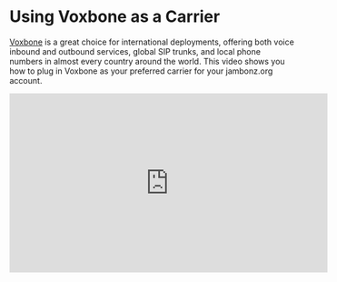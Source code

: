 # Using Voxbone as a Carrier

[Voxbone](https://www.voxbone.com/) is a great choice for international deployments, offering both voice inbound and outbound services, global SIP trunks, and local phone numbers in almost every country around the world.  This video shows you how to plug in Voxbone as your preferred carrier for your jambonz.org account.

<div class="video-wrap">
  <iframe width="560" height="315" src="https://www.youtube.com/embed/ProPBCwwO8c" title="YouTube video player" frameborder="0" allow="accelerometer; autoplay; clipboard-write; encrypted-media; gyroscope; picture-in-picture" allowfullscreen></iframe>
</div>